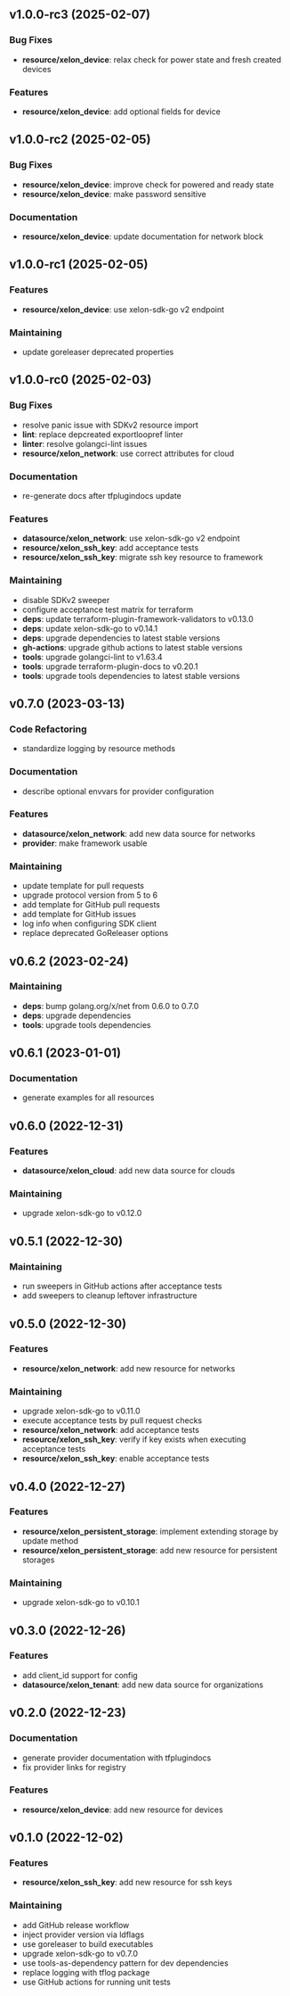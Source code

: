 
<a name="v1.0.0-rc3"></a>
## v1.0.0-rc3 (2025-02-07)
### Bug Fixes
* **resource/xelon_device**: relax check for power state and fresh created devices
### Features
* **resource/xelon_device**: add optional fields for device

<a name="v1.0.0-rc2"></a>
## v1.0.0-rc2 (2025-02-05)
### Bug Fixes
* **resource/xelon_device**: improve check for powered and ready state
* **resource/xelon_device**: make password sensitive
### Documentation
* **resource/xelon_device**: update documentation for network block

<a name="v1.0.0-rc1"></a>
## v1.0.0-rc1 (2025-02-05)
### Features
* **resource/xelon_device**: use xelon-sdk-go v2 endpoint
### Maintaining
* update goreleaser deprecated properties

<a name="v1.0.0-rc0"></a>
## v1.0.0-rc0 (2025-02-03)
### Bug Fixes
* resolve panic issue with SDKv2 resource import
* **lint**: replace depcreated exportloopref linter
* **linter**: resolve golangci-lint issues
* **resource/xelon_network**: use correct attributes for cloud
### Documentation
* re-generate docs after tfplugindocs update
### Features
* **datasource/xelon_network**: use xelon-sdk-go v2 endpoint
* **resource/xelon_ssh_key**: add acceptance tests
* **resource/xelon_ssh_key**: migrate ssh key resource to framework
### Maintaining
* disable SDKv2 sweeper
* configure acceptance test matrix for terraform
* **deps**: update terraform-plugin-framework-validators to v0.13.0
* **deps**: update xelon-sdk-go to v0.14.1
* **deps**: upgrade dependencies to latest stable versions
* **gh-actions**: upgrade github actions to latest stable versions
* **tools**: upgrade golangci-lint to v1.63.4
* **tools**: upgrade terraform-plugin-docs to v0.20.1
* **tools**: upgrade tools dependencies to latest stable versions

<a name="v0.7.0"></a>
## v0.7.0 (2023-03-13)
### Code Refactoring
* standardize logging by resource methods
### Documentation
* describe optional envvars for provider configuration
### Features
* **datasource/xelon_network**: add new data source for networks
* **provider**: make framework usable
### Maintaining
* update template for pull requests
* upgrade protocol version from 5 to 6
* add template for GitHub pull requests
* add template for GitHub issues
* log info when configuring SDK client
* replace deprecated GoReleaser options

<a name="v0.6.2"></a>
## v0.6.2 (2023-02-24)
### Maintaining
* **deps**: bump golang.org/x/net from 0.6.0 to 0.7.0
* **deps**: upgrade dependencies
* **tools**: upgrade tools dependencies

<a name="v0.6.1"></a>
## v0.6.1 (2023-01-01)
### Documentation
* generate examples for all resources

<a name="v0.6.0"></a>
## v0.6.0 (2022-12-31)
### Features
* **datasource/xelon_cloud**: add new data source for clouds
### Maintaining
* upgrade xelon-sdk-go to v0.12.0

<a name="v0.5.1"></a>
## v0.5.1 (2022-12-30)
### Maintaining
* run sweepers in GitHub actions after acceptance tests
* add sweepers to cleanup leftover infrastructure

<a name="v0.5.0"></a>
## v0.5.0 (2022-12-30)
### Features
* **resource/xelon_network**: add new resource for networks
### Maintaining
* upgrade xelon-sdk-go to v0.11.0
* execute acceptance tests by pull request checks
* **resource/xelon_network**: add acceptance tests
* **resource/xelon_ssh_key**: verify if key exists when executing acceptance tests
* **resource/xelon_ssh_key**: enable acceptance tests

<a name="v0.4.0"></a>
## v0.4.0 (2022-12-27)
### Features
* **resource/xelon_persistent_storage**: implement extending storage by update method
* **resource/xelon_persistent_storage**: add new resource for persistent storages
### Maintaining
* upgrade xelon-sdk-go to v0.10.1

<a name="v0.3.0"></a>
## v0.3.0 (2022-12-26)
### Features
* add client_id support for config
* **datasource/xelon_tenant**: add new data source for organizations

<a name="v0.2.0"></a>
## v0.2.0 (2022-12-23)
### Documentation
* generate provider documentation with tfplugindocs
* fix provider links for registry
### Features
* **resource/xelon_device**: add new resource for devices

<a name="v0.1.0"></a>
## v0.1.0 (2022-12-02)
### Features
* **resource/xelon_ssh_key**: add new resource for ssh keys
### Maintaining
* add GitHub release workflow
* inject provider version via ldflags
* use goreleaser to build executables
* upgrade xelon-sdk-go to v0.7.0
* use tools-as-dependency pattern for dev dependencies
* replace logging with tflog package
* use GitHub actions for running unit tests
